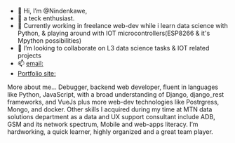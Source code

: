 - 👋 Hi, I’m @Nindenkawe,
- 👀 a teck enthusiast.
- 🌱 Currently working in freelance web-dev while i learn data science with Python, & playing around with IOT microcontrollers(ESP8266 & it's Mpython possibilities)
- 💞️ I’m looking to collaborate on L3 data science tasks & IOT related projects
- 📫 [email:](nindenkawe@ihute.rw)
- [Portfolio site:](nindenkawe.rw)

More about me...
Debugger, backend web developer, fluent in languages like Python, JavaScript, with a broad understanding of Django, django_rest frameworks, and VueJs  plus more web-dev technologies like Postrgress, Mongo, and docker. Other skills I acquired during my time at MTN data solutions department as a data and UX support consultant include ADB, GSM and its network spectrum, Mobile and web-apps literacy. I’m hardworking, a quick learner, highly organized and a great team player.
